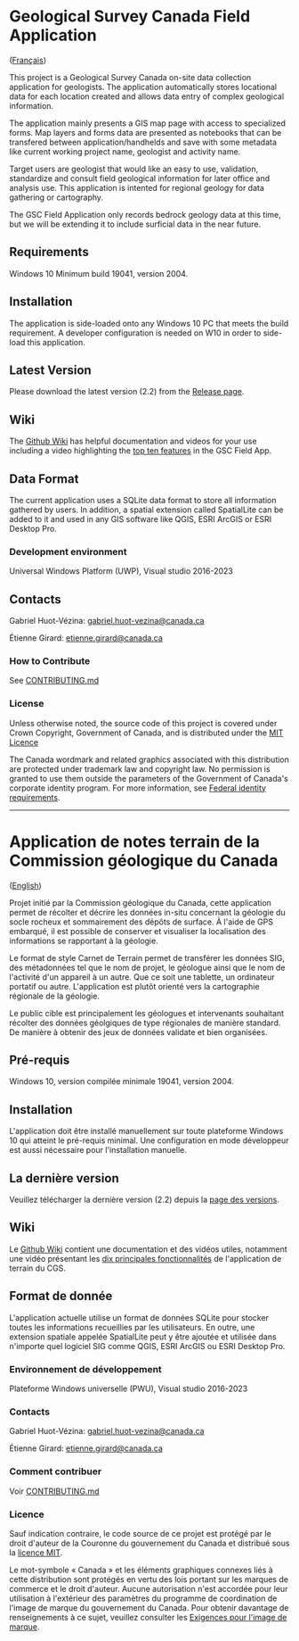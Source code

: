 # Geological Survey Canada Field Application

([Français](#Application-de-notes-terrain-de-la-Commission-géologique-du-Canada))

This project is a Geological Survey Canada on-site data collection application for geologists. The application automatically stores locational data for each location created and allows data entry of complex geological information. 

The application mainly presents a GIS map page with access to specialized forms. Map layers and forms data are presented as notebooks that can be transfered between application/handhelds and save with some metadata like current working project name, geologist and activity name.

Target users are geologist that would like an easy to use, validation, standardize and consult field geological information for later office and analysis use. This application is intented for regional geology for data gathering or cartography.

The GSC Field Application only records bedrock geology data at this time, but we will be extending it to include surficial data in the near future.

## Requirements

Windows 10 Minimum build 19041, version 2004. 

## Installation

The application is side-loaded onto any Windows 10 PC that meets the build requirement. A developer configuration is needed on W10 in order to side-load this application.

## Latest Version

Please download the latest version (2.2) from the [Release page](https://github.com/NRCan/GSC-Field-Application/releases/tag/2.2).

## Wiki

The [Github Wiki](https://github.com/NRCan/GSC-Field-Application/wiki) has helpful documentation and videos for your use including a video highlighting the [top ten features](https://www.youtube.com/watch?v=Q-L2iQuTulk&list=PLmWZ-zVvFerjDBzcOUsH5pIRZBOS6wCLF&index=6) in the GSC Field App.

## Data Format

The current application uses a SQLite data format to store all information gathered by users. In addition, a spatial extension called SpatialLite can be added to it and used in any GIS software like QGIS, ESRI ArcGIS or ESRI Desktop Pro.

### Development environment

Universal Windows Platform (UWP), Visual studio 2016-2023

## Contacts

Gabriel Huot-Vézina: gabriel.huot-vezina@canada.ca

Étienne Girard: etienne.girard@canada.ca

### How to Contribute

See [CONTRIBUTING.md](CONTRIBUTING.md)

### License
Unless otherwise noted, the source code of this project is covered under Crown Copyright, Government of Canada, and is distributed under the [MIT Licence](LICENSE.txt)

The Canada wordmark and related graphics associated with this distribution are protected under trademark law and copyright law. No permission is granted to use them outside the parameters of the Government of Canada's corporate identity program. For more information, see [Federal identity requirements](https://www.canada.ca/en/treasury-board-secretariat/topics/government-communications/federal-identity-requirements.html).

______________________

# Application de notes terrain de la Commission géologique du Canada

([English](#Geological-Survey-Canada-Field-Application))

Projet initié par la Commission géologique du Canada, cette application permet de récolter et décrire les données in-situ concernant la géologie du socle rocheux et sommairement des dépôts de surface. À l'aide de GPS embarqué, il est possible de conserver et visualiser la localisation des informations se rapportant à la géologie. 

Le format de style Carnet de Terrain permet de transférer les données SIG, des métadonnées tel que le nom de projet, le géologue ainsi que le nom de l'activité d'un appareil à un autre. Que ce soit une tablette, un ordinateur portatif ou autre. L'application est plutôt orienté vers la cartographie régionale de la géologie.

Le public cible est principalement les géologues et intervenants souhaitant récolter des données géolgiques de type régionales de manière standard. De manière à obtenir des jeux de données validate et bien organisées.


## Pré-requis

Windows 10, version compilée minimale 19041, version 2004. 

## Installation

L'application doit être installé manuellement sur toute plateforme Windows 10 qui atteint le pré-requis minimal. Une configuration en mode développeur est aussi nécessaire pour l'installation manuelle.

## La dernière version

Veuillez télécharger la dernière version (2.2) depuis la [page des versions](https://github.com/NRCan/GSC-Field-Application/releases/tag/2.2).

## Wiki

Le [Github Wiki](https://github.com/NRCan/GSC-Field-Application/wiki) contient une documentation et des vidéos utiles, notamment une vidéo présentant les [dix principales fonctionnalités](https://www.youtube.com/watch?v=Q-L2iQuTulk&list=PLmWZ-zVvFerjDBzcOUsH5pIRZBOS6wCLF&index=6) de l'application de terrain du CGS.

## Format de donnée

L'application actuelle utilise un format de données SQLite pour stocker toutes les informations recueillies par les utilisateurs. En outre, une extension spatiale appelée SpatialLite peut y être ajoutée et utilisée dans n'importe quel logiciel SIG comme QGIS, ESRI ArcGIS ou ESRI Desktop Pro.

### Environnement de développement

Plateforme Windows universelle (PWU), Visual studio 2016-2023

### Contacts

Gabriel Huot-Vézina: gabriel.huot-vezina@canada.ca

Étienne Girard: etienne.girard@canada.ca

### Comment contribuer

Voir [CONTRIBUTING.md](CONTRIBUTING.md)

### Licence

Sauf indication contraire, le code source de ce projet est protégé par le droit d'auteur de la Couronne du gouvernement du Canada et distribué sous la [licence MIT](LICENSE.txt).

Le mot-symbole « Canada » et les éléments graphiques connexes liés à cette distribution sont protégés en vertu des lois portant sur les marques de commerce et le droit d'auteur. Aucune autorisation n'est accordée pour leur utilisation à l'extérieur des paramètres du programme de coordination de l'image de marque du gouvernement du Canada. Pour obtenir davantage de renseignements à ce sujet, veuillez consulter les [Exigences pour l'image de marque](https://www.canada.ca/fr/secretariat-conseil-tresor/sujets/communications-gouvernementales/exigences-image-marque.html).
